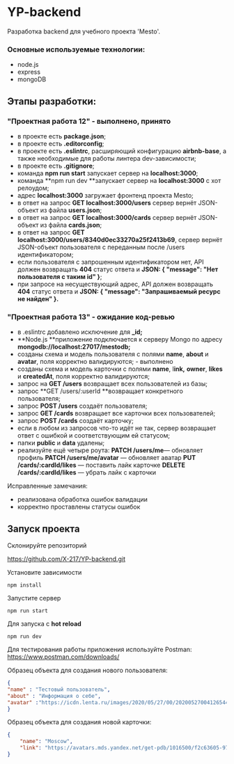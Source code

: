 # YP-backend

Разработка backend для учебного проекта 'Mesto'.

### Основные используемые технологии:
- node.js
- express
- mongoDB

## Этапы разработки:

### "Проектная работа 12" - выполнено, принято

 - в проекте есть **package.json**;
 - в проекте есть **.editorconfig**;
 - в проекте есть **.eslintrc**, расширяющий конфигурацию **airbnb-base**, а также необходимые для работы линтера dev-зависимости;
 - в проекте есть **.gitignore**;
 - команда **npm run start** запускает сервер на **localhost:3000**;
 - команда **npm run dev **запускает сервер на **localhost:3000** с хот релоудом;
 - адрес **localhost:3000** загружает фронтенд проекта Mesto;
 - в ответ на запрос **GET localhost:3000/users** сервер вернёт JSON-объект из файла **users.json**;
 - в ответ на запрос **GET localhost:3000/cards** сервер вернёт JSON-объект из файла **cards.json**;
 - в ответ на запрос **GET localhost:3000/users/8340d0ec33270a25f2413b69**, сервер вернёт JSON-объект пользователя с переданным после /users идентификатором;
 - если пользователя с запрошенным идентификатором нет, API должен возвращать **404** статус ответа и **JSON: { "message": "Нет пользователя с таким id" }**;
 - при запросе на несуществующий адрес, API должен возвращать **404** статус ответа и **JSON: { "message": "Запрашиваемый ресурс не найден" }.**
 
 ### "Проектная работа 13" - ожидание код-ревью
  
-  в .eslintrc добавлено исключение для **_id;** 
- **Node.js **приложение подключается к серверу Mongo по адресу **mongodb://localhost:27017/mestodb;** 
- созданы схема и модель пользователя с полями **name**, **about** и **avatar**, поля корректно валидируются; - выполнено 
- созданы схема и модель карточки с полями **name**, l**ink,** **owner**, **likes** и **createdAt**, поля корректно валидируются;
- запрос на **GET /users** возвращает всех пользователей из базы;
 - запрос **GET /users/:userId **возвращает конкретного пользователя;
- запрос **POST /users** создаёт пользователя;
- запрос **GET /cards** возвращает все карточки всех пользователей;
- запрос **POST /cards** создаёт карточку;
- если в любом из запросов что-то идёт не так, сервер возвращает ответ с ошибкой и соответствующим ей статусом;
- папки **public** и **data** удалены;
- реализуйте ещё четыре роута:
**PATCH /users/me**— обновляет профиль
**PATCH /users/me/avatar** — обновляет аватар
**PUT /cards/:cardId/likes** — поставить лайк карточке
**DELETE /cards/:cardId/likes** — убрать лайк с карточки
 
Исправленные замечания:
 - реализована обработка ошибок валидации
 - корректно проставлены статусы ошибок
 

## Запуск проекта

Склонируйте репозиторий

https://github.com/X-217/YP-backend.git

Установите зависимости

`npm install`

Запустите сервер

`npm run start`

Для запуска с **hot reload**

`npm run dev`

Для тестирования работы приложения используйте Postman: https://www.postman.com/downloads/

Образец объекта для создания нового пользователя:
```json
{
"name" : "Тестовый пользователь",
"about" : "Информация о себе",
"avatar" :"https://icdn.lenta.ru/images/2020/05/27/00/20200527004126544/pic_2878afc7e709e103ad0db9b17361affa.jpg"
}
```

Образец объекта для создания новой карточки:

```json
{
    "name": "Moscow",
    "link": "https://avatars.mds.yandex.net/get-pdb/1016500/f2c63605-9779-4894-afc2-8210dd16b250/s1200?webp=false"
}
```

